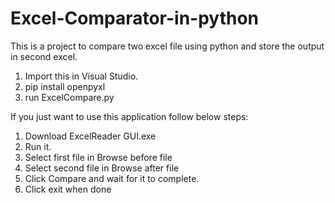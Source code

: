 # Excel-Comparator-in-python
This is a project to compare two excel file using python and store the output in second excel.

1. Import this in Visual Studio. 
2. pip install openpyxl
3. run ExcelCompare.py

If you just want to use this application follow below steps:
1. Download ExcelReader GUI.exe
2. Run it.
3. Select first file in Browse before file
4. Select second file in Browse after file
5. Click Compare and wait for it to complete.
6. Click exit when done
